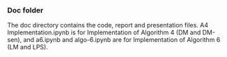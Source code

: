 ### Doc folder

The doc directory contains the code, report and presentation files. A4 Implementation.ipynb is for Implementation of Algorithm 4 (DM and DM-sen), and a6.ipynb and algo-6.ipynb are for Implementation of Algorithm 6 (LM and LPS).  
